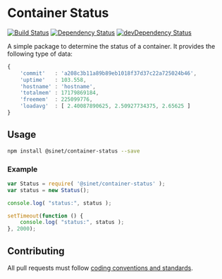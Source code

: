 # Container Status
[![Build Status][ci-badge]][ci-badge-link]
[![Dependency Status][david-badge]][david-badge-link]
[![devDependency Status][david-dev-badge]][david-dev-badge-link]

A simple package to determine the status of a container. It provides the following type of data:

```javascript
{
	'commit'   : 'a208c3b11a89b89eb1018f37d37c22a725024b46',
	'uptime'   : 103.558,
	'hostname' : 'hostname',
	'totalmem' : 17179869184,
	'freemem'  : 225099776,
	'loadavg'  : [ 2.40087890625, 2.50927734375, 2.65625 ]
}
```

## Usage

```bash
npm install @sinet/container-status --save
```

### Example
```javascript
var Status = require( '@sinet/container-status' );
var status = new Status();

console.log( "status:", status );

setTimeout(function () {
	console.log( "status:", status );
}, 2000);

```

## Contributing
All pull requests must follow [coding conventions and standards](https://github.com/School-Improvement-Network/coding-conventions).

[david-badge]: https://david-dm.org/School-Improvement-Network/container-status.svg
[david-badge-link]: https://david-dm.org/School-Improvement-Network/container-status
[david-dev-badge]: https://david-dm.org/School-Improvement-Network/container-status/dev-status.svg
[david-dev-badge-link]: https://david-dm.org/School-Improvement-Network/container-status
[david-dev-badge-link]: https://david-dm.org/School-Improvement-Network/container-status#info=devDependencies
[ci-badge]: https://circleci.com/gh/School-Improvement-Network/container-status.svg?style=shield
[ci-badge-link]: https://circleci.com/gh/School-Improvement-Network/container-status
